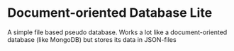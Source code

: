 # Document-oriented Database Lite
A simple file based pseudo database. Works a lot like a document-oriented database (like MongoDB) but stores its data in JSON-files
